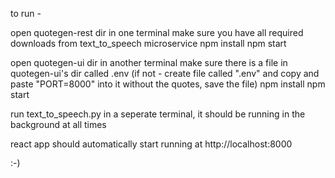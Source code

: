 to run -

open quotegen-rest dir in one terminal
make sure you have all required downloads from text_to_speech microservice 
npm install
npm start

open quotegen-ui dir in another terminal 
make sure there is a file in quotegen-ui's dir called .env
(if not - create file called ".env" and copy and paste "PORT=8000" into it without the quotes, save the file)
npm install
npm start

run text_to_speech.py in a seperate terminal, it should be running in the background at all times

react app should automatically start running at http://localhost:8000

:-)

